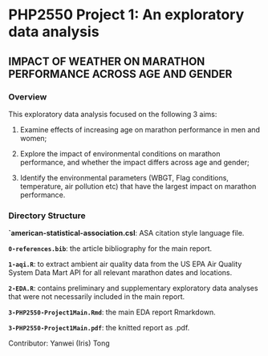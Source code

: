 # PHP2550 Project 1: An exploratory data analysis

## IMPACT OF WEATHER ON MARATHON PERFORMANCE ACROSS AGE AND GENDER

### Overview

This exploratory data analysis focused on the following 3 aims:

1.  Examine effects of increasing age on marathon performance in men and women;

2.  Explore the impact of environmental conditions on marathon performance, and whether the impact differs across age and gender;

3.  Identify the environmental parameters (WBGT, Flag conditions, temperature, air pollution etc) that have the largest impact on marathon performance.

### Directory Structure

**`american-statistical-association.csl**: ASA citation style language file.

**`0-references.bib`**: the article bibliography for the main report.

**`1-aqi.R`**: to extract ambient air quality data from the US EPA Air Quality System Data Mart API for all relevant marathon dates and locations.

**`2-EDA.R`**: contains preliminary and supplementary exploratory data analyses that were not necessarily included in the main report.

**`3-PHP2550-Project1Main.Rmd`**: the main EDA report Rmarkdown.

**`3-PHP2550-Project1Main.pdf`**: the knitted report as .pdf.

Contributor: Yanwei (Iris) Tong
